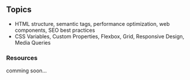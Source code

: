 ## Topics

- HTML structure, semantic tags, performance optimization, web components, SEO best practices
- CSS Variables, Custom Properties, Flexbox, Grid, Responsive Design, Media Queries

### Resources 

comming soon...